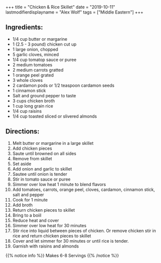 +++
title = "Chicken & Rice Skillet"
date = "2019-10-11"
lastmodifierdisplayname = "Alex Wolf"
tags = ["Middle Eastern"]
+++

## Ingredients:

* 1/4 cup butter or margarine
* 1 (2.5 - 3 pound) chicken cut up
* 1 large onion, chopped
* 5 garlic cloves, minced
* 1/4 cup tomatop sauce or puree
* 2 medium tomatoes
* 2 medium carrots gratted
* 1 orange peel grated
* 3 whole cloves
* 2 cardamon pods or 1/2 teaspoon cardamon seeds
* 1 cinnamon stick
* Salt and ground pepper to taste
* 3 cups chicken broth
* 1 cup long grain rice
* 1/4 cup raisins
* 1/4 cup toasted sliced or slivered almonds 

## Directions:

1. Melt butter or margarine in a large skillet
2. Add chicken pieces
3. Saute until browned on all sides
4. Remove from skillet
5. Set aside
6. Add onion and garlic to skillet
7. Sautee until onion is tender
8. Stir in tomato sauce or puree
9. Simmer over low heat 1 minute to blend flavors
10. Add tomatoes, carrots, orange peel, cloves, cardamon, cinnamon stick, salt and pepper
11. Cook for 1 minute
12. Add broth
13. Return chicken pieces to skillet
14. Bring to a boiil
15. Reduce heat and cover
16. Simmer over low heat for 30 minutes
17. Stir rice into liquid between pieces of chicken. Or remove chicken stir in rice and return chicken pieces to skillet
18. Cover and let simmer for 30 minutes or until rice is tender.
19. Garnish with raisins and almonds

{{% notice info %}}
Makes 6-8 Servings
{{% /notice %}}
